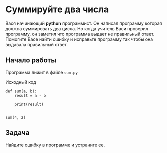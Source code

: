# Суммируйте два числа

Вася начинающий **python** программист. Он написал программу которая должна суммировать два цисла.
Но когда учитель Васи проверил программу, он заметил что программа выдает не правильный ответ.
Помогите Васе найти ошибку и исправьте программу так чтобы она выдавала правильный ответ.

## Начало работы

Программа лижит в файле
```sum.py```

Исходный код
```python3
def sum(a, b):
    result = a - b

    print(result)


sum(4, 2)
```

## Задача
Найдите ошибку в программе и устраните ее.
